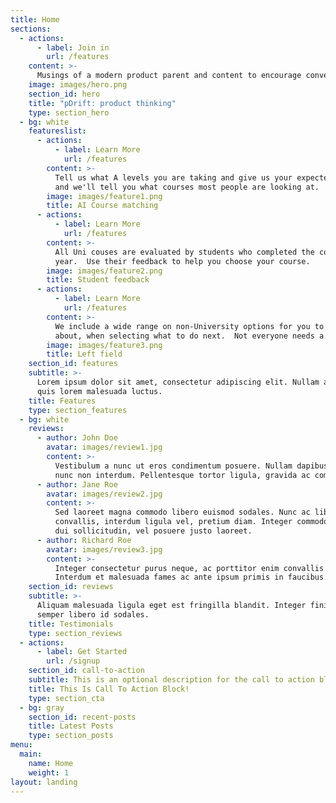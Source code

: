 ```yaml
---
title: Home
sections:
  - actions:
      - label: Join in
        url: /features
    content: >-
      Musings of a modern product parent and content to encourage conversation and inspire curiosity.
    image: images/hero.png
    section_id: hero
    title: "pDrift: product thinking"
    type: section_hero
  - bg: white
    featureslist:
      - actions:
          - label: Learn More
            url: /features
        content: >-
          Tell us what A levels you are taking and give us your expected grades
          and we'll tell you what courses most people are looking at.
        image: images/feature1.png
        title: AI Course matching
      - actions:
          - label: Learn More
            url: /features
        content: >-
          All Uni couses are evaluated by students who completed the course last
          year.  Use their feedback to help you choose your course.
        image: images/feature2.png
        title: Student feedback
      - actions:
          - label: Learn More
            url: /features
        content: >-
          We include a wide range on non-University options for you to think
          about, when selecting what to do next.  Not everyone needs a degree.
        image: images/feature3.png
        title: Left field
    section_id: features
    subtitle: >-
      Lorem ipsum dolor sit amet, consectetur adipiscing elit. Nullam a metus
      quis lorem malesuada luctus.
    title: Features
    type: section_features
  - bg: white
    reviews:
      - author: John Doe
        avatar: images/review1.jpg
        content: >-
          Vestibulum a nunc ut eros condimentum posuere. Nullam dapibus quis
          nunc non interdum. Pellentesque tortor ligula, gravida ac commodo eu.
      - author: Jane Roe
        avatar: images/review2.jpg
        content: >-
          Sed laoreet magna commodo libero euismod sodales. Nunc ac libero
          convallis, interdum ligula vel, pretium diam. Integer commodo sem at
          dui sollicitudin, vel posuere justo laoreet.
      - author: Richard Roe
        avatar: images/review3.jpg
        content: >-
          Integer consectetur purus neque, ac porttitor enim convallis vitae.
          Interdum et malesuada fames ac ante ipsum primis in faucibus.
    section_id: reviews
    subtitle: >-
      Aliquam malesuada ligula eget est fringilla blandit. Integer finibus
      semper libero id sodales. 
    title: Testimonials
    type: section_reviews
  - actions:
      - label: Get Started
        url: /signup
    section_id: call-to-action
    subtitle: This is an optional description for the call to action block.
    title: This Is Call To Action Block!
    type: section_cta
  - bg: gray
    section_id: recent-posts
    title: Latest Posts
    type: section_posts
menu:
  main:
    name: Home
    weight: 1
layout: landing
---
```


